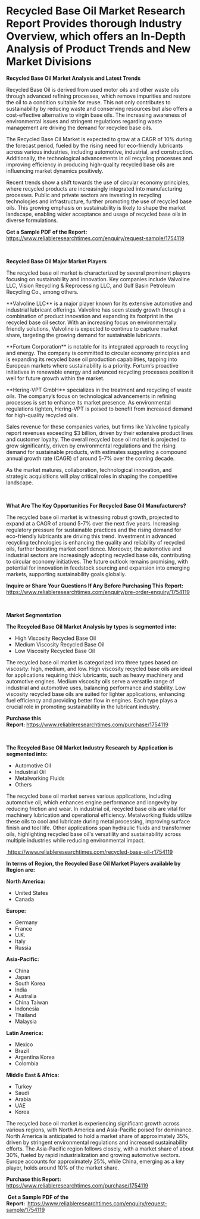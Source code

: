 <p><h1>Recycled Base Oil Market Research Report Provides thorough Industry Overview, which offers an In-Depth Analysis of Product Trends and New Market Divisions</h1></p><p><strong>Recycled Base Oil Market Analysis and Latest Trends</strong></p>
<p><p>Recycled Base Oil is derived from used motor oils and other waste oils through advanced refining processes, which remove impurities and restore the oil to a condition suitable for reuse. This not only contributes to sustainability by reducing waste and conserving resources but also offers a cost-effective alternative to virgin base oils. The increasing awareness of environmental issues and stringent regulations regarding waste management are driving the demand for recycled base oils. </p><p>The Recycled Base Oil Market is expected to grow at a CAGR of 10% during the forecast period, fueled by the rising need for eco-friendly lubricants across various industries, including automotive, industrial, and construction. Additionally, the technological advancements in oil recycling processes and improving efficiency in producing high-quality recycled base oils are influencing market dynamics positively. </p><p>Recent trends show a shift towards the use of circular economy principles, where recycled products are increasingly integrated into manufacturing processes. Public and private sectors are investing in recycling technologies and infrastructure, further promoting the use of recycled base oils. This growing emphasis on sustainability is likely to shape the market landscape, enabling wider acceptance and usage of recycled base oils in diverse formulations.</p></p>
<p><strong>Get a Sample PDF of the Report:&nbsp;</strong> <a href="https://www.reliableresearchtimes.com/enquiry/request-sample/1754119?utm_campaign=2740&utm_medium=2&utm_source=Github&utm_content=ia&utm_term=17042025&utm_id=recycled-base-oil">https://www.reliableresearchtimes.com/enquiry/request-sample/1754119</a></p>
<p>&nbsp;</p>
<p><strong>Recycled Base Oil Major Market Players</strong></p>
<p><p>The recycled base oil market is characterized by several prominent players focusing on sustainability and innovation. Key companies include Valvoline LLC, Vision Recycling & Reprocessing LLC, and Gulf Basin Petroleum Recycling Co., among others.</p><p>**Valvoline LLC** is a major player known for its extensive automotive and industrial lubricant offerings. Valvoline has seen steady growth through a combination of product innovation and expanding its footprint in the recycled base oil sector. With an increasing focus on environmentally friendly solutions, Valvoline is expected to continue to capture market share, targeting the growing demand for sustainable lubricants.</p><p>**Fortum Corporation** is notable for its integrated approach to recycling and energy. The company is committed to circular economy principles and is expanding its recycled base oil production capabilities, tapping into European markets where sustainability is a priority. Fortum’s proactive initiatives in renewable energy and advanced recycling processes position it well for future growth within the market.</p><p>**Hering-VPT GmbH** specializes in the treatment and recycling of waste oils. The company’s focus on technological advancements in refining processes is set to enhance its market presence. As environmental regulations tighten, Hering-VPT is poised to benefit from increased demand for high-quality recycled oils.</p><p>Sales revenue for these companies varies, but firms like Valvoline typically report revenues exceeding $3 billion, driven by their extensive product lines and customer loyalty. The overall recycled base oil market is projected to grow significantly, driven by environmental regulations and the rising demand for sustainable products, with estimates suggesting a compound annual growth rate (CAGR) of around 5-7% over the coming decade. </p><p>As the market matures, collaboration, technological innovation, and strategic acquisitions will play critical roles in shaping the competitive landscape.</p></p>
<p>&nbsp;</p>
<p><strong>What Are The Key Opportunities For Recycled Base Oil Manufacturers?</strong></p>
<p><p>The recycled base oil market is witnessing robust growth, projected to expand at a CAGR of around 5-7% over the next five years. Increasing regulatory pressure for sustainable practices and the rising demand for eco-friendly lubricants are driving this trend. Investment in advanced recycling technologies is enhancing the quality and reliability of recycled oils, further boosting market confidence. Moreover, the automotive and industrial sectors are increasingly adopting recycled base oils, contributing to circular economy initiatives. The future outlook remains promising, with potential for innovation in feedstock sourcing and expansion into emerging markets, supporting sustainability goals globally.</p></p>
<p><strong>Inquire or Share Your Questions If Any Before Purchasing This Report:</strong> <a href="https://www.reliableresearchtimes.com/enquiry/pre-order-enquiry/1754119?utm_campaign=2740&utm_medium=2&utm_source=Github&utm_content=ia&utm_term=17042025&utm_id=recycled-base-oil">https://www.reliableresearchtimes.com/enquiry/pre-order-enquiry/1754119</a></p>
<p>&nbsp;</p>
<p><strong>Market Segmentation</strong></p>
<p><strong>The Recycled Base Oil Market Analysis by types is segmented into:</strong></p>
<p><ul><li>High Viscosity Recycled Base Oil</li><li>Medium Viscosity Recycled Base Oil</li><li>Low Viscosity Recycled Base Oil</li></ul></p>
<p><p>The recycled base oil market is categorized into three types based on viscosity: high, medium, and low. High viscosity recycled base oils are ideal for applications requiring thick lubricants, such as heavy machinery and automotive engines. Medium viscosity oils serve a versatile range of industrial and automotive uses, balancing performance and stability. Low viscosity recycled base oils are suited for lighter applications, enhancing fuel efficiency and providing better flow in engines. Each type plays a crucial role in promoting sustainability in the lubricant industry.</p></p>
<p><strong>Purchase this Report:&nbsp;</strong><a href="https://www.reliableresearchtimes.com/purchase/1754119?utm_campaign=2740&utm_medium=2&utm_source=Github&utm_content=ia&utm_term=17042025&utm_id=recycled-base-oil">https://www.reliableresearchtimes.com/purchase/1754119</a></p>
<p>&nbsp;</p>
<p><strong>The Recycled Base Oil Market Industry Research by Application is segmented into:</strong></p>
<p><ul><li>Automotive Oil</li><li>Industrial Oil</li><li>Metalworking Fluids</li><li>Others</li></ul></p>
<p><p>The recycled base oil market serves various applications, including automotive oil, which enhances engine performance and longevity by reducing friction and wear. In industrial oil, recycled base oils are vital for machinery lubrication and operational efficiency. Metalworking fluids utilize these oils to cool and lubricate during metal processing, improving surface finish and tool life. Other applications span hydraulic fluids and transformer oils, highlighting recycled base oil's versatility and sustainability across multiple industries while reducing environmental impact.</p></p>
<p><a href="https://www.reliableresearchtimes.com/recycled-base-oil-r1754119?utm_campaign=2740&utm_medium=2&utm_source=Github&utm_content=ia&utm_term=17042025&utm_id=recycled-base-oil">&nbsp;https://www.reliableresearchtimes.com/recycled-base-oil-r1754119</a></p>
<p><strong>In terms of Region, the Recycled Base Oil Market Players available by Region are:</strong></p>
<p>
    <p> <strong> North America: </strong>
        <ul>
            <li>United States</li>
            <li>Canada</li>
        </ul>
        </p> 
    <p> <strong> Europe: </strong>
        <ul>
            <li>Germany</li>
            <li>France</li>
            <li>U.K.</li>
            <li>Italy</li>
            <li>Russia</li>
        </ul>
        </p> 
    <p> <strong> Asia-Pacific: </strong>
        <ul>
            <li>China</li>
            <li>Japan</li>
            <li>South Korea</li>
            <li>India</li>
            <li>Australia</li>
            <li>China Taiwan</li>
            <li>Indonesia</li>
            <li>Thailand</li>
            <li>Malaysia</li>
        </ul>
        </p> 
    <p> <strong> Latin America: </strong>
        <ul>
            <li>Mexico</li>
            <li>Brazil</li>
            <li>Argentina Korea</li>
            <li>Colombia</li>
        </ul>
        </p> 
    <p> <strong> Middle East & Africa: </strong>
        <ul>
            <li>Turkey</li>
            <li>Saudi</li>
            <li>Arabia</li>
            <li>UAE</li>
            <li>Korea</li>
        </ul>
    </p>
    </p>
<p><p>The recycled base oil market is experiencing significant growth across various regions, with North America and Asia-Pacific poised for dominance. North America is anticipated to hold a market share of approximately 35%, driven by stringent environmental regulations and increased sustainability efforts. The Asia-Pacific region follows closely, with a market share of about 30%, fueled by rapid industrialization and growing automotive sectors. Europe accounts for approximately 25%, while China, emerging as a key player, holds around 10% of the market share.</p></p>
<p><strong>Purchase this Report: </strong><a href="https://www.reliableresearchtimes.com/purchase/1754119?utm_campaign=2740&utm_medium=2&utm_source=Github&utm_content=ia&utm_term=17042025&utm_id=recycled-base-oil">https://www.reliableresearchtimes.com/purchase/1754119</a></p>
<p>&nbsp;<strong>Get a Sample PDF of the Report:&nbsp;&nbsp;</strong><a href="https://www.reliableresearchtimes.com/enquiry/request-sample/1754119?utm_campaign=2740&utm_medium=2&utm_source=Github&utm_content=ia&utm_term=17042025&utm_id=recycled-base-oil">https://www.reliableresearchtimes.com/enquiry/request-sample/1754119</a></p>
<p><strong></strong></p>
<p><p></p><p></p><p></p></p>